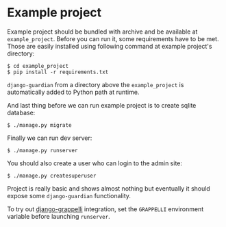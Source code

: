 # Example project

Example project should be bundled with archive and be available at
`example_project`. Before you can run it, some requirements have to be
met. Those are easily installed using following command at example
project\'s directory:

    $ cd example_project
    $ pip install -r requirements.txt

`django-guardian` from a directory above the `example_project` is
automatically added to Python path at runtime.

And last thing before we can run example project is to create sqlite
database:

    $ ./manage.py migrate

Finally we can run dev server:

    $ ./manage.py runserver

You should also create a user who can login to the admin site:

    $ ./manage.py createsuperuser

Project is really basic and shows almost nothing but eventually it
should expose some `django-guardian` functionality.

To try out
[django-grappelli](https://django-grappelli.readthedocs.io/en/latest/)
integration, set the `GRAPPELLI` environment variable before launching
`runserver`.
